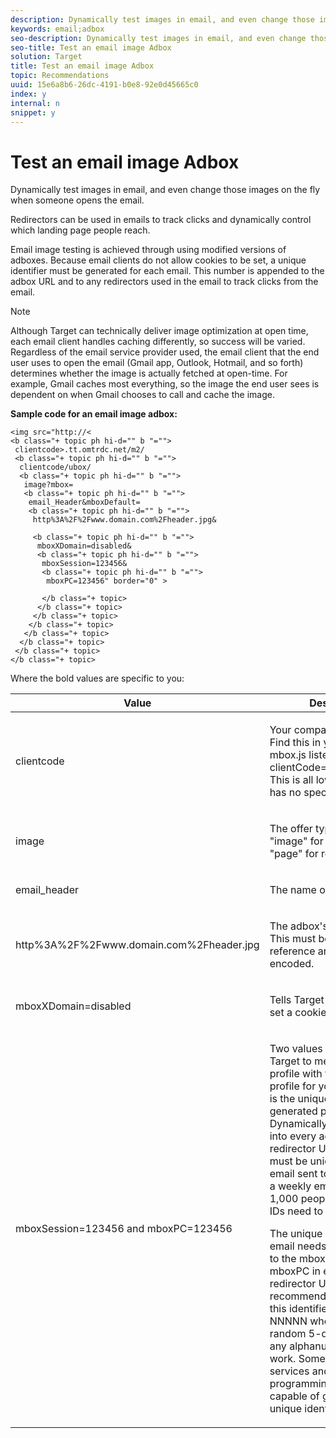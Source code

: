 ```yaml
---
description: Dynamically test images in email, and even change those images on the fly when someone opens the email.
keywords: email;adbox
seo-description: Dynamically test images in email, and even change those images on the fly when someone opens the email.
seo-title: Test an email image Adbox
solution: Target
title: Test an email image Adbox
topic: Recommendations
uuid: 15e6a8b6-26dc-4191-b0e8-92e0d45665c0
index: y
internal: n
snippet: y
---
```


# Test an email image Adbox

Dynamically test images in email, and even change those images on the fly when someone opens the email.

Redirectors can be used in emails to track clicks and dynamically control which landing page people reach.

Email image testing is achieved through using modified versions of adboxes. Because email clients do not allow cookies to be set, a unique identifier must be generated for each email. This number is appended to the adbox URL and to any redirectors used in the email to track clicks from the email.

>[!NOTE]
>
>Although Target can technically deliver image optimization at open time, each email client handles caching differently, so success will be varied. Regardless of the email service provider used, the email client that the end user uses to open the email (Gmail app, Outlook, Hotmail, and so forth) determines whether the image is actually fetched at open-time. For example, Gmail caches most everything, so the image the end user sees is dependent on when Gmail chooses to call and cache the image.

**Sample code for an email image adbox:**

```
<img src="http://<
<b class="+ topic ph hi-d="" b "="">
 clientcode>.tt.omtrdc.net/m2/​
 <b class="+ topic ph hi-d="" b "="">
  clientcode/ubox/​
  <b class="+ topic ph hi-d="" b "="">
   image?mbox=​
   <b class="+ topic ph hi-d="" b "="">
    email_Header&mboxDefault=​
    <b class="+ topic ph hi-d="" b "="">
     http%3A%2F%2Fwww.domain.com%2Fheader.jpg&​ 
         
     <b class="+ topic ph hi-d="" b "="">
      mboxXDomain=disabled&​
      <b class="+ topic ph hi-d="" b "="">
       mboxSession=123456&​
       <b class="+ topic ph hi-d="" b "="">
        mboxPC=123456" border="0" >

       </b class="+ topic>
      </b class="+ topic>
     </b class="+ topic>
    </b class="+ topic>
   </b class="+ topic>
  </b class="+ topic>
 </b class="+ topic>
</b class="+ topic>
```

Where the bold values are specific to you:

<table id="table_13516D41801B4E58AC6E7724DF168C7B"> 
 <thead> 
  <tr> 
   <th colname="col1" class="entry"> Value </th> 
   <th colname="col2" class="entry"> Description </th> 
  </tr>
 </thead>
 <tbody> 
  <tr> 
   <td colname="col1"> <p>clientcode </p> </td> 
   <td colname="col2"> <p>Your company's client code. Find this in your <span class="codeph"> at.js</span> or <span class="codeph"> mbox.js</span> listed as <span class="codeph"> clientCode='yourclientcode'</span>. This is all lower case and has no special characters. </p> </td> 
  </tr> 
  <tr> 
   <td colname="col1"> <p>image </p> </td> 
   <td colname="col2"> <p> The offer type. It is always "image" for graphic ads and "page" for redirectors. </p> </td> 
  </tr> 
  <tr> 
   <td colname="col1"> <p>email_header </p> </td> 
   <td colname="col2"> <p>The name of the adbox. </p> </td> 
  </tr> 
  <tr> 
   <td colname="col1"> <p>http%3A%2F%2Fwww.domain.com%2Fheader.jpg </p> </td> 
   <td colname="col2"> <p>The adbox's default content. This must be an absolute reference and must be URL encoded. </p> </td> 
  </tr> 
  <tr> 
   <td colname="col1"> <p>mboxXDomain=disabled </p> </td> 
   <td colname="col2"> <p> Tells <span class="keyword"> Target</span> to not attempt to set a cookie. </p> </td> 
  </tr> 
  <tr> 
   <td colname="col1"> <p>mboxSession=123456 and mboxPC=123456 </p> </td> 
   <td colname="col2"> <p>Two values required by <span class="keyword"> Target</span> to merge this user's profile with the existing profile for your site. 123456 is the unique identifier generated per email. Dynamically insert this value into every adbox and redirector URL. This number must be unique for each email sent to each person. If a weekly email is sent to 1,000 people, 1,000 unique IDs need to be generated. </p> <p class="- topic/p ">The unique identifier per email needs to be assigned to the <span class="+ topic/ph pr-d/codeph codeph"> mboxSession</span> and <span class="+ topic/ph pr-d/codeph codeph"> mboxPC</span> in each adbox and redirector URL. The recommended format for this identifier is <span class="+ topic/ph pr-d/codeph codeph"> timestamp-NNNNN</span> where <span class="+ topic/keyword sw-d/varname varname"> NNNNN</span> is a random 5-digit number, but any alphanumeric format will work. Some mass e-mail services and any programming language are capable of generating this unique identifier. </p> </td> 
  </tr> 
 </tbody> 
</table>

